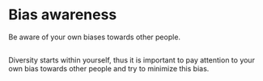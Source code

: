 # Bias awareness
Be aware of your own biases towards other people.

##
Diversity starts within yourself, thus it is important to pay attention to your own bias towards other people and try to minimize this bias. 